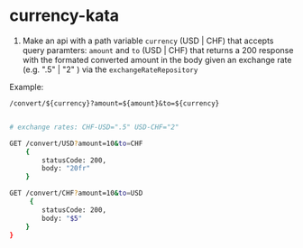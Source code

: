# currency-kata

1. Make an api with a path variable `currency` (USD | CHF) that accepts query paramters: `amount` and `to` (USD | CHF) that returns a 200 response with the formated converted amount in the body given an exchange rate (e.g. ".5" | "2" ) via the `exchangeRateRepository`

Example: 

`/convert/${currency}?amount=${amount}&to=${currency}`

``` bash

# exchange rates: CHF-USD=".5" USD-CHF="2"

GET /convert/USD?amount=10&to=CHF
    {
        statusCode: 200,
        body: "20fr"
    }

GET /convert/CHF?amount=10&to=USD
     {
        statusCode: 200,
        body: "$5"
    }
}

```
